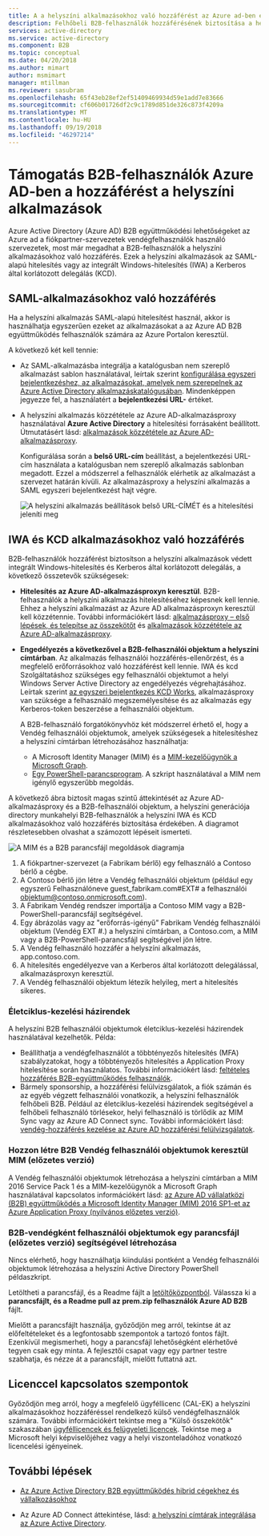 ```yaml
---
title: A a helyszíni alkalmazásokhoz való hozzáférést az Azure ad-ben engedélyezési B2B-felhasználók |} A Microsoft Docs
description: Felhőbeli B2B-felhasználók hozzáférésének biztosítása a helyszíni alkalmazásokba az Azure AD B2B együttműködés mutatja.
services: active-directory
ms.service: active-directory
ms.component: B2B
ms.topic: conceptual
ms.date: 04/20/2018
ms.author: mimart
author: msmimart
manager: mtillman
ms.reviewer: sasubram
ms.openlocfilehash: 65f43eb28ef2ef51409469934d59e1add7e83666
ms.sourcegitcommit: cf606b01726df2c9c1789d851de326c873f4209a
ms.translationtype: MT
ms.contentlocale: hu-HU
ms.lasthandoff: 09/19/2018
ms.locfileid: "46297214"
---
```

# <a name="grant-b2b-users-in-azure-ad-access-to-your-on-premises-applications"></a>Támogatás B2B-felhasználók Azure AD-ben a hozzáférést a helyszíni alkalmazások

Azure Active Directory (Azure AD) B2B együttműködési lehetőségeket az Azure ad a fiókpartner-szervezetek vendégfelhasználók használó szervezetek, most már megadhat a B2B-felhasználók a helyszíni alkalmazásokhoz való hozzáférés. Ezek a helyszíni alkalmazások az SAML-alapú hitelesítés vagy az integrált Windows-hitelesítés (IWA) a Kerberos által korlátozott delegálás (KCD).

## <a name="access-to-saml-apps"></a>SAML-alkalmazásokhoz való hozzáférés

Ha a helyszíni alkalmazás SAML-alapú hitelesítést használ, akkor is használhatja egyszerűen ezeket az alkalmazásokat a az Azure AD B2B együttműködés felhasználók számára az Azure Portalon keresztül.

A következő két kell tennie:

- Az SAML-alkalmazásba integrálja a katalógusban nem szereplő alkalmazást sablon használatával, leírtak szerint [konfigurálása egyszeri bejelentkezéshez, az alkalmazásokat, amelyek nem szerepelnek az Azure Active Directory alkalmazáskatalógusában](../manage-apps/configure-single-sign-on-non-gallery-applications.md). Mindenképpen jegyezze fel, a használatért a **bejelentkezési URL-** értéket.
-  A helyszíni alkalmazás közzététele az Azure AD-alkalmazásproxy használatával **Azure Active Directory** a hitelesítési forrásaként beállított. Útmutatásért lásd: [alkalmazások közzététele az Azure AD-alkalmazásproxy](../manage-apps/application-proxy-publish-azure-portal.md). 

   Konfigurálása során a **belső URL-cím** beállítást, a bejelentkezési URL-cím használata a katalógusban nem szereplő alkalmazás sablonban megadott. Ezzel a módszerrel a felhasználók elérhetik az alkalmazást a szervezet határán kívüli. Az alkalmazásproxy a helyszíni alkalmazás a SAML egyszeri bejelentkezést hajt végre.
 
   ![A helyszíni alkalmazás beállítások belső URL-CÍMÉT és a hitelesítési jeleníti meg](media/hybrid-cloud-to-on-premises/OnPremAppSettings.PNG)

## <a name="access-to-iwa-and-kcd-apps"></a>IWA és KCD alkalmazásokhoz való hozzáférés

B2B-felhasználók hozzáférést biztosítson a helyszíni alkalmazások védett integrált Windows-hitelesítés és Kerberos által korlátozott delegálás, a következő összetevők szükségesek:

- **Hitelesítés az Azure AD-alkalmazásproxyn keresztül**. B2B-felhasználók a helyszíni alkalmazás hitelesítéséhez képesnek kell lennie. Ehhez a helyszíni alkalmazást az Azure AD alkalmazásproxyn keresztül kell közzétennie. További információkért lásd: [alkalmazásproxy – első lépések, és telepítse az összekötőt](../manage-apps/application-proxy-enable.md) és [alkalmazások közzététele az Azure AD-alkalmazásproxy](../manage-apps/application-proxy-publish-azure-portal.md).
- **Engedélyezés a következővel a B2B-felhasználói objektum a helyszíni címtárban**. Az alkalmazás felhasználói hozzáférés-ellenőrzést, és a megfelelő erőforrásokhoz való hozzáférést kell lennie. IWA és kcd Szolgáltatáshoz szükséges egy felhasználói objektumot a helyi Windows Server Active Directory az engedélyezés végrehajtásához. Leírtak szerint [az egyszeri bejelentkezés KCD Works](../manage-apps/application-proxy-configure-single-sign-on-with-kcd.md#how-single-sign-on-with-kcd-works), alkalmazásproxy van szüksége a felhasználó megszemélyesítése és az alkalmazás egy Kerberos-token beszerzése a felhasználói objektum. 

   A B2B-felhasználó forgatókönyvhöz két módszerrel érhető el, hogy a Vendég felhasználói objektumok, amelyek szükségesek a hitelesítéshez a helyszíni címtárban létrehozásához használhatja:

   - A Microsoft Identity Manager (MIM) és a [MIM-kezelőügynök a Microsoft Graph](#create-b2b-guest-user-objects-through-mim-preview). 
   - [Egy PowerShell-parancsprogram](#create-b2b-guest-user-objects-through-a-script-preview). A szkript használatával a MIM nem igénylő egyszerűbb megoldás. 

A következő ábra biztosít magas szintű áttekintését az Azure AD-alkalmazásproxy és a B2B-felhasználói objektum, a helyszíni generációja directory munkahelyi B2B-felhasználók a helyszíni IWA és KCD alkalmazásokhoz való hozzáférés biztosítása érdekében. A diagramot részletesebben olvashat a számozott lépéseit ismerteti.

![A MIM és a B2B parancsfájl megoldások diagramja](media/hybrid-cloud-to-on-premises/MIMScriptSolution.PNG)

1.  A fiókpartner-szervezet (a Fabrikam bérlő) egy felhasználó a Contoso bérlő a cégbe.
2.  A Contoso bérlő jön létre a Vendég felhasználói objektum (például egy egyszerű Felhasználóneve guest_fabrikam.com#EXT# a felhasználói objektum@contoso.onmicrosoft.com).
3.  A Fabrikam Vendég rendszer importálja a Contoso MIM vagy a B2B-PowerShell-parancsfájl segítségével.
4.  Egy ábrázolás vagy az "erőforrás-igényű" Fabrikam Vendég felhasználói objektum (Vendég EXT #.) a helyszíni címtárban, a Contoso.com, a MIM vagy a B2B-PowerShell-parancsfájl segítségével jön létre.
5.  A Vendég felhasználó hozzáfér a helyszíni alkalmazás, app.contoso.com.
6.  A hitelesítés engedélyezve van a Kerberos által korlátozott delegálással, alkalmazásproxyn keresztül. 
7.  A Vendég felhasználói objektum létezik helyileg, mert a hitelesítés sikeres.

### <a name="lifecycle-management-policies"></a>Életciklus-kezelési házirendek

A helyszíni B2B felhasználói objektumok életciklus-kezelési házirendek használatával kezelhetők. Példa:

- Beállíthatja a vendégfelhasználót a többtényezős hitelesítés (MFA) szabályzatokat, hogy a többtényezős hitelesítés a Application Proxy hitelesítése során használatos. További információkért lásd: [feltételes hozzáférés B2B-együttműködés felhasználók](conditional-access.md).
- Bármely sponsorship, a hozzáférési felülvizsgálatok, a fiók számán és az egyéb végzett felhasználói vonatkozik, a helyszíni felhasználók felhőbeli B2B. Például az életciklus-kezelési házirendek segítségével a felhőbeli felhasználó törlésekor, helyi felhasználó is törlődik az MIM Sync vagy az Azure AD Connect sync. További információkért lásd: [vendég-hozzáférés kezelése az Azure AD hozzáférési felülvizsgálatok](../governance/manage-guest-access-with-access-reviews.md).

### <a name="create-b2b-guest-user-objects-through-mim-preview"></a>Hozzon létre B2B Vendég felhasználói objektumok keresztül MIM (előzetes verzió)

A Vendég felhasználói objektumok létrehozása a helyszíni címtárban a MIM 2016 Service Pack 1 és a MIM-kezelőügynök a Microsoft Graph használatával kapcsolatos információkért lásd: [az Azure AD vállalatközi (B2B) együttműködés a Microsoft Identity Manager (MIM) 2016 SP1-et az Azure Application Proxy (nyilvános előzetes verzió)](https://docs.microsoft.com/microsoft-identity-manager/microsoft-identity-manager-2016-graph-b2b-scenario).

### <a name="create-b2b-guest-user-objects-through-a-script-preview"></a>B2B-vendégként felhasználói objektumok egy parancsfájl (előzetes verzió) segítségével létrehozása

Nincs elérhető, hogy használhatja kiindulási pontként a Vendég felhasználói objektumok létrehozása a helyszíni Active Directory PowerShell példaszkript.

Letöltheti a parancsfájl, és a Readme fájlt a [letöltőközpontból](https://www.microsoft.com/download/details.aspx?id=51495). Válassza ki a **parancsfájlt, és a Readme pull az prem.zip felhasználók Azure AD B2B** fájlt.

Mielőtt a parancsfájlt használja, győződjön meg arról, tekintse át az előfeltételeket és a legfontosabb szempontok a tartozó fontos fájlt. Ezenkívül megismerheti, hogy a parancsfájl lehetőségként elérhetővé tegyen csak egy minta. A fejlesztői csapat vagy egy partner testre szabhatja, és nézze át a parancsfájlt, mielőtt futtatná azt.

## <a name="license-considerations"></a>Licenccel kapcsolatos szempontok

Győződjön meg arról, hogy a megfelelő ügyféllicenc (CAL-EK) a helyszíni alkalmazásokhoz hozzáféréssel rendelkező külső vendégfelhasználók számára. További információkért tekintse meg a "Külső összekötők" szakaszában [ügyféllicencek és felügyeleti licencek](https://www.microsoft.com/licensing/product-licensing/client-access-license.aspx). Tekintse meg a Microsoft helyi képviselőjéhez vagy a helyi viszonteladóhoz vonatkozó licencelési igényeinek.

## <a name="next-steps"></a>További lépések

- [Az Azure Active Directory B2B együttműködés hibrid cégekhez és vállalkozásokhoz](hybrid-organizations.md)

- Az Azure AD Connect áttekintése, lásd: [a helyszíni címtárak integrálása az Azure Active Directory](../hybrid/whatis-hybrid-identity.md).

